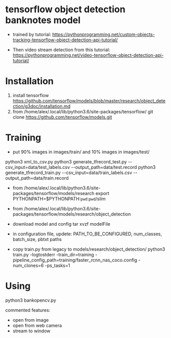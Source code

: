 # tensorflow object detection banknotes model
- trained by tutorial:
https://pythonprogramming.net/custom-objects-tracking-tensorflow-object-detection-api-tutorial/

- Then video stream detection from this tutorial:
https://pythonprogramming.net/video-tensorflow-object-detection-api-tutorial/

# Installation
1. install tensorflow
https://github.com/tensorflow/models/blob/master/research/object_detection/g3doc/installation.md
2. from /home/alex/.local/lib/python3.6/site-packages/tensorflow/
git clone https://github.com/tensorflow/models.git

# Training
- put 90% images in images/train/ and 10% images in images/test/

python3 xml_to_csv.py
python3 generate_tfrecord_test.py --csv_input=data/test_labels.csv  --output_path=data/test.record
python3 generate_tfrecord_train.py --csv_input=data/train_labels.csv  --output_path=data/train.record

- from /home/alex/.local/lib/python3.6/site-packages/tensorflow/models/research
export PYTHONPATH=$PYTHONPATH:`pwd`:`pwd`/slim

- from /home/alex/.local/lib/python3.6/site-packages/tensorflow/models/research/object_detection
- download model and config
tar xvzf modelFile

- in configuration file, updete: PATH_TO_BE_CONFIGURED, num_classes, batch_size, pbtxt paths

- copy train.py from legacy to models/research/object_detection/
python3 train.py -logtostderr -train_dir=training -pipeline_config_path=training/faster_rcnn_nas_coco.config -num_clones=6 -ps_tasks=1

# Using
python3 bankopencv.py

commented features:
- open from image
- open from web camera
- stream to window
